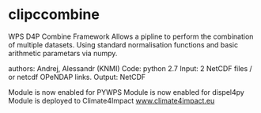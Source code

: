 # clipccombine

WPS D4P Combine Framework
Allows a pipline to perform the combination of multiple datasets. Using standard normalisation functions and basic arithmetic parametars via numpy. 

authors: Andrej, Alessandr (KNMI)
Code: python 2.7
Input: 2 NetCDF files / or netcdf OPeNDAP links.
Output: NetCDF

Module is now enabled for PYWPS
Module is now enabled for dispel4py
Module is deployed to Climate4Impact www.climate4impact.eu


